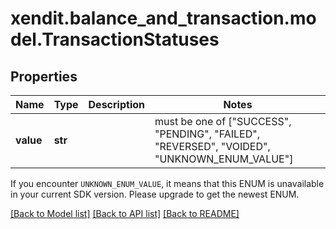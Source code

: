 # xendit.balance_and_transaction.model.TransactionStatuses


## Properties
| Name | Type | Description | Notes |
| ------------ | ------------- | ------------- | ------------- |
| **value** | **str** |  |  must be one of ["SUCCESS", "PENDING", "FAILED", "REVERSED", "VOIDED", "UNKNOWN_ENUM_VALUE"] |

If you encounter `UNKNOWN_ENUM_VALUE`, it means that this ENUM is unavailable in your current SDK version. Please upgrade to get the newest ENUM.

[[Back to Model list]](../README.md#documentation-for-models) [[Back to API list]](../README.md#documentation-for-api-endpoints) [[Back to README]](../README.md)


